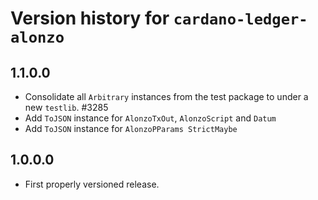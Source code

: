 # Version history for `cardano-ledger-alonzo`

## 1.1.0.0

* Consolidate all `Arbitrary` instances from the test package to under a new `testlib`. #3285
* Add `ToJSON` instance for `AlonzoTxOut`, `AlonzoScript` and `Datum`
* Add `ToJSON` instance for `AlonzoPParams StrictMaybe`

## 1.0.0.0

* First properly versioned release.
